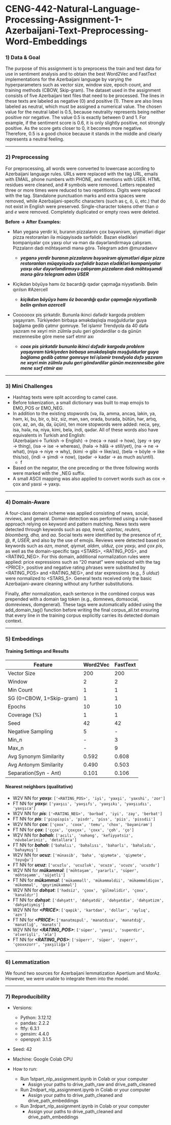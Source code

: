 # CENG-442-Natural-Language-Processing-Assignment-1-Azerbaijani-Text-Preprocessing-Word-Embeddings

### 1) Data & Goal

The purpose of this assignment is to preprocess the train and test data for use in sentiment analysis and to obtain the best Word2Vec and FastText implementations for the Azerbaijani language by varying the hyperparameters such as vector size, window size, epoch count, and training methods (CBOW, Skip-gram). The dataset used in the assignment consists of five Azerbaijani text files that need to be processed. The lines in these texts are labeled as negative (0) and positive (1). There are also lines labeled as neutral, which must be assigned a numerical value. The chosen value for the neutral label is 0.5, because neutrality represents being neither positive nor negative. The value 0.5 is exactly between 0 and 1. For example, if the sentiment score is 0.6, it is only slightly positive, not strongly positive. As the score gets closer to 0, it becomes more negative. Therefore, 0.5 is a good choice because it stands in the middle and clearly represents a neutral feeling.

---

### 2) Preprocessing

For preprocessing, all words were converted to lowercase according to Azerbaijani language rules. URLs were replaced with the tag URL, emails with EMAIL, phone numbers with PHONE, and mentions with USER. HTML residues were cleaned, and # symbols were removed. Letters repeated three or more times were reduced to two repetitions. Digits were replaced with the <NUM> tag. Standalone punctuation marks and extra spaces were removed, while Azerbaijani-specific characters (such as ç, ö, ü, etc.) that do not exist in English were preserved. Single-character tokens other than *o* and *e* were removed. Completely duplicated or empty rows were deleted.

**Before → After** **Examples:** 



- Mən yeganə yerdir ki, buranın pizzalarını çox bəyənirəm, qiymətləri digər pizza restoranları ilə müqayisədə sərfəlidir. Bəzən elədikləri kompaniyalar çox yaxşı olur və mən də dəyərləndirməyə çalışıram. Pizzaların dadı möhtəşəmdi mənə görə. Telegram adım @muradaevv

   - ***yeganə yerdir buranın pizzalarını bəyənirəm qiymətləri digər pizza restoranları müqayisədə sərfəlidir bəzən elədikləri kompaniyalar yaxşı olur dəyərləndirməyə çalışıram pizzaların dadı möhtəşəmdi mənə görə telegram adım USER***

- Kiçikdən böyüyə hamı öz bacardığı qədər çapmağa niyyətlənib. Belin qırılsın #Azercell

    - ***kiçikdən böyüyə hamı öz bacardığı qədər çapmağa niyyətlənib belin qırılsın azercell***

- Coooooox pis şirkətdir. Bununla ikinci dəfədir kargoda problem yaşayıram. Türkiyeden birbaşa əməkdaşlıqla məşğuldurlar guya bağlama gedib çatmır gomruye. Tel işləmir Trendyola da 40 dəfə yazıram ne xeyri min zülmlə pulu geri göndərdilər o da günün mezennesibe göre mene sərf etmir axı

    - ***coox pis şirkətdir bununla ikinci dəfədir kargoda problem yaşayıram türkiyeden birbaşa əməkdaşlıqla məşğuldurlar guya bağlama gedib çatmır gomruye tel işləmir trendyola <NUM> dəfə yazıram ne xeyri min zülmlə pulu geri göndərdilər günün mezennesibe göre mene sərf etmir axı***




---

### 3) Mini Challenges
- Hashtag texts were split according to camel case. 
- Before tokenization, a small dictionary was built to map emojis to EMO_POS or EMO_NEG.  
- In addition to the existing stopwords (və, ilə, amma, ancaq, lakin, ya, həm, ki, bu, bir, o, biz, siz, mən, sən, orada, burada, bütün, hər, artıq, çox, az, ən, də, da, üçün), ten more stopwords were added: necə, şey, isə, hələ, nə, niyə, kimi, belə, indi, qədər.  All of these words also have equivalents in Turkish and English:  
(Azerbaijani→ Turkish → English) → (necə → nasıl → how), (şey → şey → thing), (isə → ise → whereas), (hələ → hâlâ → still/yet), (nə → ne → what), (niyə → niye → why), (kimi → gibi → like/as), (belə → böyle → like this/so), (indi → şimdi → now), (qədər → kadar → as much as/until).
    - f
- Based on the negator, the one preceding or the three following words were marked with the _NEG suffix.  
- A small ASCII mapping was also applied to convert words such as cox → çox and  yaxsi → yaxşı.

---

### 4) Domain-Aware

A four-class domain scheme was applied consisting of news, social, reviews, and general. Domain detection was performed using a rule-based approach relying on keyword and pattern matching. News texts were detected through keywords such as *apa, trend, azertac, reuters, bloomberg, dha,* and *aa*. Social texts were identified by the presence of *rt*, *@*, *#*, *USER*, and also by the use of emojis. Reviews were detected based on keywords such as *azn, manat, qiymət, aldım, ulduz, çox yaxşı,* and *çox pis*, as well as the domain-specific tags \<STARS\>, \<RATING_POS>, and \<RATING_NEG>. For this domain, additional normalization rules were applied: price expressions such as “20 manat” were replaced with the tag \<PRICE>, positive and negative rating phrases were substituted by \<RATING_POS> and \<RATING_NEG>, and star expressions (e.g., *5 ulduz*) were normalized to \<STARS_5>. General texts received only the basic Azerbaijani-aware cleaning without any further substitutions.  

Finally, after normalization, each sentence in the combined corpus was prepended with a domain tag token (e.g., domnews, domsocial, domreviews, domgeneral). These tags were automatically added using the add_domain_tag() function before writing the final corpus_all.txt ensuring that every line in the training corpus explicitly carries its detected domain context.

---

### 5) Embeddings

#### Training Settings and Results

| Feature | Word2Vec | FastText |
|----------|-----------|-----------|
| Vector Size | 200 | 200 |
| Window | 2 | 2 |
| Min Count | 1 | 1 |
| SG (0=CBOW, 1=Skip-gram) | 1 | 1 |
| Epochs | 10 | 10 |
| Coverage (%) | 1 | 1 |
| Seed | 42 | 42 |
| Negative Sampling | 5 | - |
| Min_n| - | 3 |
| Max_n| - | 9 |
| Avg Synonym Similarity |0.592  | 0.608 |
| Avg Antonym Similarity | 0.490 | 0.503 |
| Separation(Syn - Ant)  | 0.101 | 0.106 |


#### Nearest neighbors (qualitative)
- W2V NN for ***yaxşı***: `['<RATING_POS>', 'iyi', 'yaxşi', 'yaxshi', 'zor']`
- FT  NN for ***yaxşı***: `['yaxşıı', 'yaxşıfı', 'yaxşıkı', 'yaxşııdıı', 'yaxşıca']`
- W2V NN for ***pis***: `['<RATING_NEG>', 'bərbad', 'iyi', 'zay', 'berbat']`
- FT  NN for ***pis***: `['pispispis', 'pisdr', 'piss', 'piis', 'pissdii']`
- W2V NN for ***çox***: `['çoox', 'coox', 'temu', 'chox', 'bəyənirəm']`
- FT  NN for ***çox***: `['ççox', 'çoxçox', 'çoxx', 'çoh', 'ço']`
- W2V NN for ***bahalı***: `['acılı', 'nəhəng', 'kefiyyətsiz', 'növbələriniz', 'detallara']`
- FT  NN for ***bahalı***: `['bahalıı', 'bahalısı', 'baharlı', 'bahalıdı', 'bahaymış']`
- W2V NN for ***ucuz***: `['münasib', 'baha', 'qiymətə', 'qiymete', 'toyuğu']`
- FT  NN for ***ucuz***: `['ucuzlu', 'ucuzluk', 'ucuza', 'ucuzu', 'ucuzdu']`
- W2V NN for ***mükəmməl***: `['möhtəşəm', 'yararlı', 'süper', 'möhtəşəmm', 'süjetli']`
- FT  NN for ***mükəmməl***: `['mükəmməll', 'mükəmməldii', 'mükəmməldiçox', 'mükemməl', 'qeyrimükəmməl']`
- W2V NN for ***dəhşət***: `['hədsiz', 'çoox', 'gülməlidir', 'çoxx', 'kanaldır']`
- FT  NN for ***dəhşət***: `['dəhşətt', 'dəhşətdü', 'dəhşətdie', 'dəhşətizm', 'dəhşətiymiş']`
- W2V NN for ***<PRICE\>***: `['qəpik', 'kartdan', 'dollar', 'aylıq', 'azn']`
- FT  NN for ***<PRICE\>***: `['manatmıpul', 'manatdısa', 'manatdığ', 'manatlığ', 'manats']`
- W2V NN for ***<RATING_POS\>***: `['süper', 'yaxşi', 'superdir', 'əlverişli', 'əla']`
- FT  NN for ***<RATING_POS\>***: `['süperr', 'süper', 'zuperr', 'çooxxzorr', 'yaxşiliğa']`

---

### 6) Lemmatization

We found two sources for Azerbaijani lemmatization Apertium and MorAz. However, we were unable to integrate them into the model.

---

### 7) Reproducibility

- Versions:
    - Python: 3.12.12
    - pandas: 2.2.2
    - ftfy: 6.3.1
    - gensim: 4.4.0
    - openpyxl: 3.1.5

- Seed: 42

- Machine: Google Colab CPU


- How to run: 
    - Run 1stpart_nlp_assignment.ipynb in Colab or your computer
        - Assign your paths to drive_path_raw and drive_path_cleaned
    - Run 2ndpart_nlp_assignment.ipynb in Colab or your computer
        - Assign your paths to drive_path_cleaned and drive_path_embeddings
    - Run 3rdpart_nlp_assignment.ipynb in Colab or your computer
        - Assign your paths to drive_path_cleaned and drive_path_embeddings 
